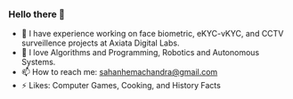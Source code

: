 ### Hello there 👋

<!--
**sahanHe/sahanhe** is a ✨ _special_ ✨ repository because its `README.md` (this file) appears on your GitHub profile.

Here are some ideas to get you started:
-->
- 🔭 I have experience working on face biometric, eKYC-vKYC, and CCTV surveillence projects at Axiata Digital Labs.
- 🌱 I love Algorithms and Programming, Robotics and Autonomous Systems.
- 📫 How to reach me: sahanhemachandra@gmail.com 
- ⚡ Likes: Computer Games, Cooking, and History Facts

